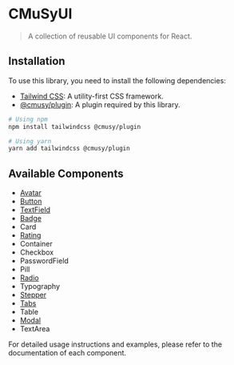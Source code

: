 # CMuSyUI

> A collection of reusable UI components for React.

## Installation

To use this library, you need to install the following dependencies:

- [Tailwind CSS](https://tailwindcss.com/): A utility-first CSS framework.
- [@cmusy/plugin](https://example.com): A plugin required by this library.

```bash
# Using npm
npm install tailwindcss @cmusy/plugin

# Using yarn
yarn add tailwindcss @cmusy/plugin
```

## Available Components

- [Avatar](https://cmusy-ui.vercel.app/?path=/docs/avatar--docs)
- [Button](https://cmusy-ui.vercel.app/?path=/docs/ui-button--docs)
- [TextField](https://cmusy-ui.vercel.app/?path=/story/forms-textfield--default)
- [Badge](https://cmusy-ui.vercel.app/?path=/docs/ui-badge--docs)
- Card
- [Rating](https://cmusy-ui.vercel.app/?path=/docs/ui-rating--docs)
- Container
- Checkbox
- PasswordField
- Pill
- [Radio](https://cmusy-ui.vercel.app/?path=/docs/forms-radio--docs)
- Typography
- [Stepper](https://cmusy-ui.vercel.app/?path=/docs/steps--docs)
- [Tabs](https://cmusy-ui.vercel.app/?path=/story/tabs--default)
- Table
- [Modal](https://cmusy-ui.vercel.app/?path=/docs/ui-modal--docs)
- TextArea

For detailed usage instructions and examples, please refer to the documentation of each component.
